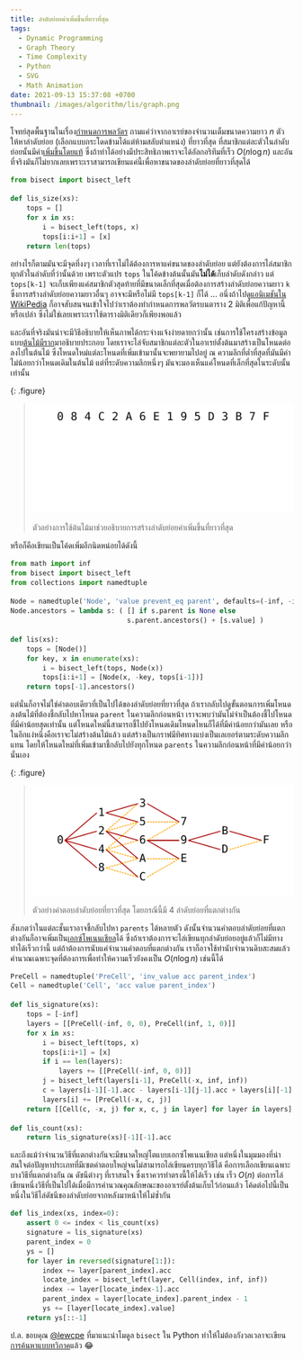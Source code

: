 ```yaml
---
title: ลำดับย่อยค่าเพิ่มขึ้นที่ยาวที่สุด
tags:
  - Dynamic Programming
  - Graph Theory
  - Time Complexity
  - Python
  - SVG
  - Math Animation
date: 2021-09-13 15:37:08 +0700
thumbnail: /images/algorithm/lis/graph.png
---
```


โจทย์สุดพื้นฐานในเรื่อง[กำหนดการพลวัตร][dynamic programming] ถามแค่ว่าจากอาเรย์ของจำนวนเต็มขนาดความยาว $n$ ตัว ให้หาลำดับย่อย (เลือกแบบกระโดดข้ามได้แต่ห้ามสลับตำแหน่ง) ที่ยาวที่สุด ที่สมาชิกแต่ละตัวในลำดับย่อยนั้นมีค่า[เพิ่มขึ้นโดยแท้][strictly increasing] ซึ่งถ้าทำได้อย่างมีประสิทธิภาพเราจะได้อัลกอริทึมที่เร็ว $O(n \log n)$ และอันที่จริงมันก็ไม่ยากเลยเพราะเราสามารถเขียนแค่นี้เพื่อหาขนาดของลำดับย่อยที่ยาวที่สุดได้

``` python
from bisect import bisect_left

def lis_size(xs):
    tops = []
    for x in xs:
        i = bisect_left(tops, x)
        tops[i:i+1] = [x]
    return len(tops)
```

อย่างไรก็ตามมันจะมีจุดที่งงๆ เวลาที่เราไม่ได้ต้องการหาแค่ขนาดของลำดับย่อย แต่ยังต้องการไล่สมาชิกทุกตัวในลำดับที่ว่านั้นด้วย เพราะตัวแปร `tops` ในโค้ดข้างต้นนั้นมัน**ไม่ได้**เก็บลำดับดังกล่าว แต่ `tops[k-1]` จะเก็บเพียงแค่สมาชิกตัวสุดท้ายที่มีขนาดเล็กที่สุดเมื่อต้องการสร้างลำดับย่อยความยาว `k` ซึ่งการสร้างลำดับย่อยความยาวอื่นๆ อาจจะมีหรือไม่มี `tops[k-1]` ก็ได้ ... อนึ่งถ้าไปดู[แอนิเมชันใน WikiPedia][lis animation] ก็อาจสับสนจนเข้าใจไปว่าเราต้องทำกำหนดการพลวัตรบนตาราง 2 มิติเพื่อแก้ปัญหานี้หรือเปล่า ซึ่งไม่ใช่เลยเพราะเราใช้ตารางมิติเดียวก็เพียงพอแล้ว

และอันที่จริงมันน่าจะมีวิธีอธิบายให้เห็นภาพได้กระจ่างแจ้งง่ายดายกว่านั้น เช่นการใช้โครงสร้างข้อมูลแบบ[ต้นไม้มีราก][rooted tree]มาอธิบายประกอบ โดยเราจะไล่จับสมาชิกแต่ละตัวในอาเรย์ตั้งต้นมาสร้างเป็นโหนดต่อลงไปในต้นไม้ ซึ่งโหนดใหม่แต่ละโหนดที่เพิ่มเข้ามานั้นจะพยายามไปอยู่ ณ ความลึกที่ต่ำที่สุดที่มันมีค่าไม่น้อยกว่าโหนดเดิมในต้นไม้ แต่ที่ระดับความลึกหนึ่งๆ มันจะมองเห็นแค่โหนดที่เล็กที่สุดในระดับนั้นเท่านั้น

{: .figure}
> ![](/images/algorithm/lis/construct.svg)
>
> ตัวอย่างการใช้ต้นไม้มาช่วยอธิบายการสร้างลำดับย่อยค่าเพิ่มขึ้นที่ยาวที่สุด

หรือก็คือเขียนเป็นโค้ดเพิ่มอีกนิดหน่อยได้ดังนี้

``` python
from math import inf
from bisect import bisect_left
from collections import namedtuple

Node = namedtuple('Node', 'value prevent_eq parent', defaults=(-inf, -inf, None))
Node.ancestors = lambda s: ( [] if s.parent is None else
                             s.parent.ancestors() + [s.value] )

def lis(xs):
    tops = [Node()]
    for key, x in enumerate(xs):
        i = bisect_left(tops, Node(x))
        tops[i:i+1] = [Node(x, -key, tops[i-1])]
    return tops[-1].ancestors()
```

แต่นั่นก็อาจไม่ใช่คำตอบเดียวที่เป็นไปได้ของลำดับย่อยที่ยาวที่สุด ถ้าเรากลับไปดูขั้นตอนการเพิ่มโหนดลงต้นไม้ที่ต้องชี้กลับไปหาโหนด `parent` ในความลึกก่อนหน้า เราจะพบว่ามันไม่จำเป็นต้องชี้ไปโหนดที่มีค่าน้อยสุดเท่านั้น แต่โหนดใหม่นี้สามารถชี้ไปยังโหนดเดิมโหนดไหนก็ได้ที่มีค่าน้อยกว่ามันเลย หรือในอีกแง่หนึ่งคือเราจะไม่สร้างต้นไม้แล้ว แต่สร้างเป็นกราฟมีทิศทางแบ่งเป็นเลเยอร์ตามระดับความลึกแทน โดยให้โหนดใหม่ที่เพิ่มเข้ามาชี้กลับไปยังทุกโหนด `parents` ในความลึกก่อนหน้าที่มีค่าน้อยกว่านั่นเอง

{: .figure}
> ![](/images/algorithm/lis/distinct.svg)
>
> ตัวอย่างคำตอบลำดับย่อยที่ยาวที่สุด โดยกรณีนี้มี 4 ลำดับย่อยที่แตกต่างกัน

สังเกตว่าในแต่ละชั้นเราอาจชี้กลับไปหา `parents` ได้หลายตัว ดังนั้นจำนวนคำตอบลำดับย่อยที่แตกต่างกันก็อาจเพิ่มเป็น[เอกซ์โพเนนเชียล][exponential growth]ได้ ซึ่งถ้าเราต้องการจะไล่เขียนทุกลำดับย่อยอยู่แล้วก็ไม่มีทางทำได้เร็วกว่านี้ แต่ถ้าต้องการนับแค่จำนวนคำตอบที่แตกต่างกัน เราก็อาจใช้ท่านับจำนวนดิบสะสมแล้วคำนวณเฉพาะจุดที่ต้องการเพื่อทำให้ความเร็วยังคงเป็น $O(n \log n)$ เช่นนี้ได้

``` python
PreCell = namedtuple('PreCell', 'inv_value acc parent_index')
Cell = namedtuple('Cell', 'acc value parent_index')

def lis_signature(xs):
    tops = [-inf]
    layers = [[PreCell(-inf, 0, 0), PreCell(inf, 1, 0)]]
    for x in xs:
        i = bisect_left(tops, x)
        tops[i:i+1] = [x]
        if i == len(layers):
            layers += [[PreCell(-inf, 0, 0)]]
        j = bisect_left(layers[i-1], PreCell(-x, inf, inf))
        c = layers[i-1][-1].acc - layers[i-1][j-1].acc + layers[i][-1].acc
        layers[i] += [PreCell(-x, c, j)]
    return [[Cell(c, -x, j) for x, c, j in layer] for layer in layers]

def lis_count(xs):
    return lis_signature(xs)[-1][-1].acc
```

และถึงแม้ว่าจำนวนวิธีที่แตกต่างกันจะมีขนาดใหญ่โตแบบเอกซ์โพเนนเชียล แต่หนึ่งในมุมมองที่น่าสนใจต่อปัญหาประเภทที่มีเซตคำตอบใหญ่จนไม่สามารถไล่เขียนครบทุกวิธีได้ คือการเลือกเขียนเฉพาะบางวิธีที่แตกต่างกัน ณ ดัชนีต่างๆ ที่เราสนใจ ซึ่งเราควรทำตรงนี้ให้ได้เร็ว เช่น เร็ว $O(n)$ ต่อการไล่เขียนหนึ่งวิธีที่เป็นไปได้เมื่อมีการคำนวณคุณลักษณะของอาเรย์ตั้งต้นเก็บไว้ก่อนแล้ว โค้ดต่อไปนี้เป็นหนึ่งในวิธีไล่ดัชนีของลำดับย่อยจากหลังมาหน้าให้ไม่ซ้ำกัน

``` python
def lis_index(xs, index=0):
    assert 0 <= index < lis_count(xs)
    signature = lis_signature(xs)
    parent_index = 0
    ys = []
    for layer in reversed(signature[1:]):
        index += layer[parent_index].acc
        locate_index = bisect_left(layer, Cell(index, inf, inf))
        index -= layer[locate_index-1].acc
        parent_index = layer[locate_index].parent_index - 1
        ys += [layer[locate_index].value]
    return ys[::-1]
```

ป.ล. ขอบคุณ [@lewcpe][] ที่มาแนะนำโมดูล `bisect` ใน Python ทำให้ไม่ต้องกังวลเวลาจะเขียน[การค้นหาแบบทวิภาค][binary search]แล้ว 😂


[@lewcpe]: //twitter.com/public_lewcpe

[dynamic programming]: //en.wikipedia.org/wiki/Dynamic_programming
[strictly increasing]: //en.wikipedia.org/wiki/Monotonic_function#Monotonicity_in_calculus_and_analysis
[lis animation]: //en.wikipedia.org/wiki/File:LISDemo.gif
[rooted tree]: //en.wikipedia.org/wiki/Tree_(graph_theory)#Rooted_tree
[exponential growth]: //en.wikipedia.org/wiki/Exponential_growth
[binary search]: //en.wikipedia.org/wiki/Binary_search_algorithm
